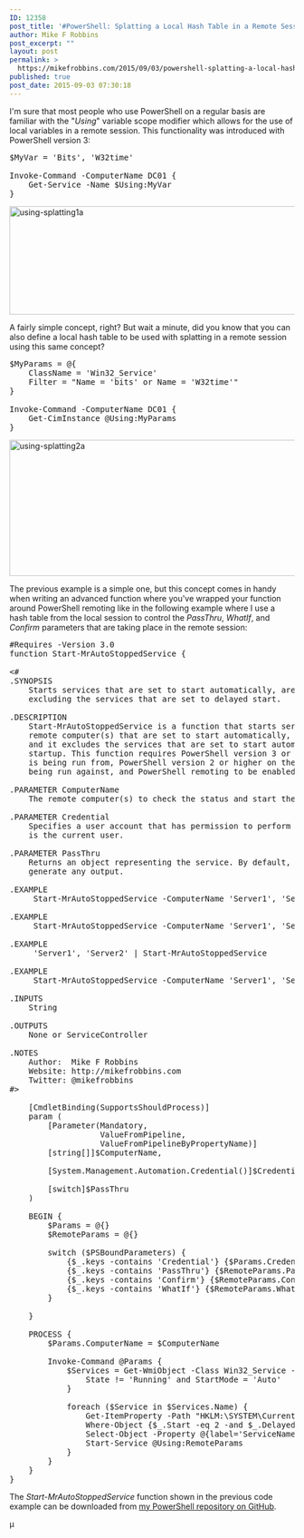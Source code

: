 ```yaml
---
ID: 12358
post_title: '#PowerShell: Splatting a Local Hash Table in a Remote Session'
author: Mike F Robbins
post_excerpt: ""
layout: post
permalink: >
  https://mikefrobbins.com/2015/09/03/powershell-splatting-a-local-hash-table-in-a-remote-session/
published: true
post_date: 2015-09-03 07:30:18
---
```

I'm sure that most people who use PowerShell on a regular basis are familiar with the "<em>Using</em>" variable scope modifier which allows for the use of local variables in a remote session. This functionality was introduced with PowerShell version 3:
<pre class="lang:ps decode:true">$MyVar = 'Bits', 'W32time'

Invoke-Command -ComputerName DC01 {
    Get-Service -Name $Using:MyVar
}</pre>
<a href="http://mikefrobbins.com/wp-content/uploads/2015/09/using-splatting1a.jpg"><img class="alignnone size-full wp-image-12359" src="http://mikefrobbins.com/wp-content/uploads/2015/09/using-splatting1a.jpg" alt="using-splatting1a" width="877" height="191" /></a>

A fairly simple concept, right? But wait a minute, did you know that you can also define a local hash table to be used with splatting in a remote session using this same concept?
<pre class="lang:ps decode:true ">$MyParams = @{
    ClassName = 'Win32_Service'
    Filter = "Name = 'bits' or Name = 'W32time'"
}

Invoke-Command -ComputerName DC01 {
    Get-CimInstance @Using:MyParams
}</pre>
<a href="http://mikefrobbins.com/wp-content/uploads/2015/09/using-splatting2a.jpg"><img class="alignnone size-full wp-image-12360" src="http://mikefrobbins.com/wp-content/uploads/2015/09/using-splatting2a.jpg" alt="using-splatting2a" width="877" height="240" /></a>

The previous example is a simple one, but this concept comes in handy when writing an advanced function where you've wrapped your function around PowerShell remoting like in the following example where I use a hash table from the local session to control the <em>PassThru</em>, <em>WhatIf</em>, and <em>Confirm</em> parameters that are taking place in the remote session:
<pre class="lang:ps decode:true " title="Start-MrAutoStoppedService">#Requires -Version 3.0
function Start-MrAutoStoppedService {
    
&lt;#
.SYNOPSIS
    Starts services that are set to start automatically, are not currently running,
    excluding the services that are set to delayed start.
 
.DESCRIPTION
    Start-MrAutoStoppedService is a function that starts services on the specified
    remote computer(s) that are set to start automatically, are not currently running,
    and it excludes the services that are set to start automatically with a delayed
    startup. This function requires PowerShell version 3 or higher on the machine it
    is being run from, PowerShell version 2 or higher on the remote machine that it is
    being run against, and PowerShell remoting to be enabled on the remote computer.
 
.PARAMETER ComputerName
    The remote computer(s) to check the status and start the services on.

.PARAMETER Credential
    Specifies a user account that has permission to perform this action. The default
    is the current user.

.PARAMETER PassThru
    Returns an object representing the service. By default, this function does not
    generate any output.
     
.EXAMPLE
     Start-MrAutoStoppedService -ComputerName 'Server1', 'Server2'

.EXAMPLE
     Start-MrAutoStoppedService -ComputerName 'Server1', 'Server2' -PassThru

.EXAMPLE
     'Server1', 'Server2' | Start-MrAutoStoppedService

.EXAMPLE
     Start-MrAutoStoppedService -ComputerName 'Server1', 'Server2' -Credential (Get-Credential)
      
.INPUTS
    String
 
.OUTPUTS
    None or ServiceController
 
.NOTES
    Author:  Mike F Robbins
    Website: http://mikefrobbins.com
    Twitter: @mikefrobbins
#&gt;

    [CmdletBinding(SupportsShouldProcess)]
    param (
        [Parameter(Mandatory,
                   ValueFromPipeline,
                   ValueFromPipelineByPropertyName)]
        [string[]]$ComputerName,

        [System.Management.Automation.Credential()]$Credential = [System.Management.Automation.PSCredential]::Empty,

        [switch]$PassThru
    )

    BEGIN {
        $Params = @{}
        $RemoteParams = @{}

        switch ($PSBoundParameters) {
            {$_.keys -contains 'Credential'} {$Params.Credential = $Credential}
            {$_.keys -contains 'PassThru'} {$RemoteParams.PassThru = $true}
            {$_.keys -contains 'Confirm'} {$RemoteParams.Confirm = $true}
            {$_.keys -contains 'WhatIf'} {$RemoteParams.WhatIf = $true}
        }

    }

    PROCESS {
        $Params.ComputerName = $ComputerName

        Invoke-Command @Params {            
            $Services = Get-WmiObject -Class Win32_Service -Filter {
                State != 'Running' and StartMode = 'Auto'
            }
            
            foreach ($Service in $Services.Name) {
                Get-ItemProperty -Path "HKLM:\SYSTEM\CurrentControlSet\Services\$Service" |
                Where-Object {$_.Start -eq 2 -and $_.DelayedAutoStart -ne 1} |
                Select-Object -Property @{label='ServiceName';expression={$_.PSChildName}} |
                Start-Service @Using:RemoteParams
            }            
        }
    }
}</pre>
The <em>Start-MrAutoStoppedService</em> function shown in the previous code example can be downloaded from <a href="https://github.com/mikefrobbins/PowerShell" target="_blank">my PowerShell repository on GitHub</a>.

µ
